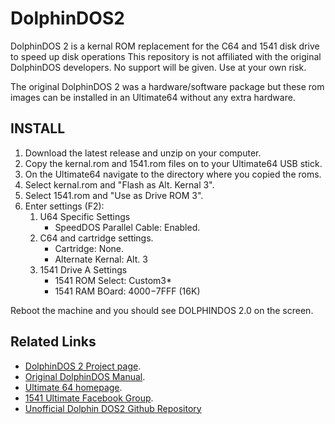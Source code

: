 # DolphinDOS2
DolphinDOS 2 is a kernal ROM replacement for the C64 and 1541 disk drive to speed up disk operations
This repository is not affiliated with the original DolphinDOS developers. No support will be given.
Use at your own risk.

The original DolphinDOS 2 was a hardware/software package but these rom images
can be installed in an Ultimate64 without any extra hardware.

## INSTALL
1. Download the latest release and unzip on your computer.
1. Copy the kernal.rom and 1541.rom files on to your Ultimate64 USB stick.
1. On the Ultimate64 navigate to the directory where you copied the roms.
1. Select kernal.rom and "Flash as Alt. Kernal 3".
1. Select 1541.rom and "Use as Drive ROM 3".
1. Enter settings (F2):
	1. U64 Specific Settings
		* SpeedDOS Parallel Cable: Enabled.
	1. C64 and cartridge settings.
		* Cartridge: None.
	    * Alternate Kernal: Alt. 3
	1. 1541 Drive A Settings
		* 1541 ROM Select: Custom3*
		* 1541 RAM BOard: $4000-$7FFF (16K)

Reboot the machine and you should see DOLPHINDOS 2.0 on the screen.

## Related Links
* [DolphinDOS 2 Project page](http://e4aws.silverdr.com/projects/dolphindos2/).
* [Original DolphinDOS Manual](https://web.archive.org/web/20161101205150/http://project64.c64.org/hw/dolphindos.txt).
* [Ultimate 64 homepage](https://ultimate64.com/).
* [1541 Ultimate Facebook Group](https://www.facebook.com/groups/1541ultimate/).
* [Unofficial Dolphin DOS2 Github Repository](https://github.com/donnchawp/DolphinDOS2)

